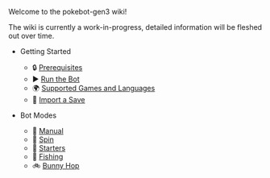 Welcome to the pokebot-gen3 wiki!

The wiki is currently a work-in-progress, detailed information will be fleshed out over time.

- Getting Started
  - 🔒 [Prerequisites](https://github.com/40Cakes/pokebot-gen3/wiki/%F0%9F%94%92-Prerequisites)
  - ▶ [Run the Bot](https://github.com/40Cakes/pokebot-gen3/wiki/%E2%96%B6-Run-the-Bot)
  - 🌍 [Supported Games and Languages](https://github.com/40Cakes/pokebot-gen3/wiki/%F0%9F%8C%8D-Supported-Games-and-Languages)
  - 💾 [Import a Save](https://github.com/40Cakes/pokebot-gen3/wiki/%F0%9F%92%BE-Import-a-Save)

- Bot Modes
  - 🔧 [Manual](https://github.com/40Cakes/pokebot-gen3/wiki/%F0%9F%94%A7-Manual)
  - 🔄 [Spin](https://github.com/40Cakes/pokebot-gen3/wiki/%F0%9F%94%84-Spin)
  - 💼 [Starters](https://github.com/40Cakes/pokebot-gen3/wiki/%F0%9F%92%BC-Starters)
  - 🎣 [Fishing](https://github.com/40Cakes/pokebot-gen3/wiki/%F0%9F%8E%A3-Fishing)
  - 🚲 [Bunny Hop](https://github.com/40Cakes/pokebot-gen3/wiki/%F0%9F%9A%B2-Bunny-Hop)
